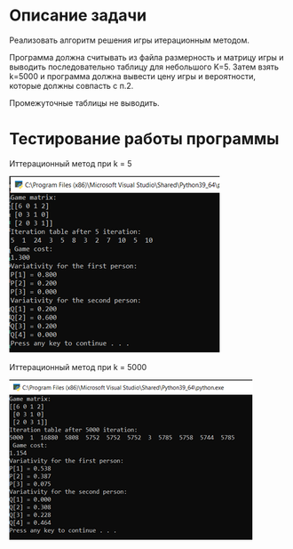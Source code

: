 # Описание задачи
Реализовать алгоритм решения игры итерационным методом. 

Программа должна считывать из файла размерность и матрицу игры и выводить  последовательно таблицу для небольшого K=5. Затем взять k=5000 и программа должна вывести цену игры и вероятности, которые должны совпасть с п.2. 

Промежуточные таблицы не выводить.

# Тестирование работы программы

Иттерационный метод при k = 5

![img.png](../images/CloseSolution_1.png)

Иттерационный метод при k = 5000

![img_1.png](../images/CloseSolution_2.png)